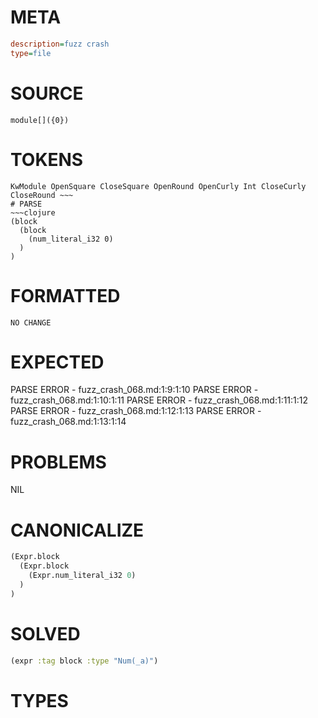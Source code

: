 # META
~~~ini
description=fuzz crash
type=file
~~~
# SOURCE
~~~roc
module[]({0})
~~~
# TOKENS
~~~text
KwModule OpenSquare CloseSquare OpenRound OpenCurly Int CloseCurly CloseRound ~~~
# PARSE
~~~clojure
(block
  (block
    (num_literal_i32 0)
  )
)
~~~
# FORMATTED
~~~roc
NO CHANGE
~~~
# EXPECTED
PARSE ERROR - fuzz_crash_068.md:1:9:1:10
PARSE ERROR - fuzz_crash_068.md:1:10:1:11
PARSE ERROR - fuzz_crash_068.md:1:11:1:12
PARSE ERROR - fuzz_crash_068.md:1:12:1:13
PARSE ERROR - fuzz_crash_068.md:1:13:1:14
# PROBLEMS
NIL
# CANONICALIZE
~~~clojure
(Expr.block
  (Expr.block
    (Expr.num_literal_i32 0)
  )
)
~~~
# SOLVED
~~~clojure
(expr :tag block :type "Num(_a)")
~~~
# TYPES
~~~roc
~~~
